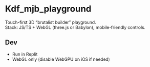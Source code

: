 # Kdf_mjb_playground

Touch-first 3D “brutalist builder” playground.  
Stack: JS/TS + WebGL (three.js or Babylon), mobile-friendly controls.

## Dev
- Run in Replit
- WebGL only (disable WebGPU on iOS if needed)